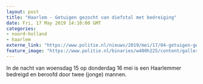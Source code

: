 ```yaml
---
layout: post
title: "Haarlem - Getuigen gezocht van diefstal met bedreiging"
date: Fri, 17 May 2019 14:10:00 GMT
categories: 
- noord-holland 
- haarlem 
externe_link: "https://www.politie.nl/nieuws/2019/mei/17/04-getuigen-gezocht-van-diefstal-met-bedreiging.html"
feature_image: "https://www.politie.nl/binaries/w400h225/content/gallery/politie/nieuws/2018/juni/04-nh/img_20180708_160636.jpg"
---
```


In de nacht van woensdag 15 op donderdag 16 mei is een Haarlemmer bedreigd en beroofd door twee (jonge) mannen.
